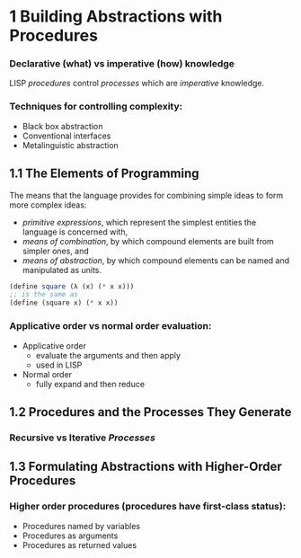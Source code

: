 # 1 Building Abstractions with Procedures

### Declarative (what) vs imperative (how) knowledge

LISP *procedures* control *processes* which are *imperative* knowledge.

### Techniques for controlling complexity:

* Black box abstraction
* Conventional interfaces
* Metalinguistic abstraction


## 1.1 The Elements of Programming

The means that the language provides for combining simple ideas to form more
complex ideas:

* *primitive expressions*, which represent the simplest entities the language is
  concerned with,
* *means of combination*, by which compound elements are built from simpler
  ones, and
* *means of abstraction*, by which compound elements can be named and
  manipulated as units.

````` scheme
(define square (λ (x) (* x x)))
;; is the same as
(define (square x) (* x x))
`````

### Applicative order vs normal order evaluation:

* Applicative order
	* evaluate the arguments and then apply
	* used in LISP
* Normal order
	* fully expand and then reduce


## 1.2 Procedures and the Processes They Generate

### Recursive vs Iterative *Processes*


## 1.3 Formulating Abstractions with Higher-Order Procedures

### Higher order procedures (procedures have first-class status):

* Procedures named by variables
* Procedures as arguments
* Procedures as returned values
